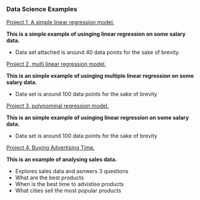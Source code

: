 ### Data Science Examples


[Project 1, A simple linear regression model.](https://github.com/BryanMcGuire-DataScience/simple_linear_regression)

**This is a simple example of usinging linear regression on some salary data.**

- Data set attached is around 40 data points for the sake of brevity.


[Project 2, multi linear regression model.](https://github.com/BryanMcGuire-DataScience/simple_linear_regression)

**This is an simple example of usinging multiple linear regression on some salary data.**

- Data set is around 100 data points for the sake of brevity



[Project 3, polynominal regression model.](https://github.com/BryanMcGuire-DataScience/simple_linear_regression)

**This is an simple example of usinging linear regression on some salary data.**

- Data set is around 100 data points for the sake of brevity


[Project 4, Buying Advertising Time.](https://github.com/BryanMcGuire-DataScience/Sales_example)

**This is an example of analysing sales data.**
- Explores sales data and asnwers 3 questions
- What are the best products
- When is the best time to advistise products
- What cities sell the most popular products

